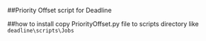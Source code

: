 ##Priority Offset script for Deadline

##how to install
copy PriorityOffset.py file to scripts directory like
```deadline\scripts\Jobs```